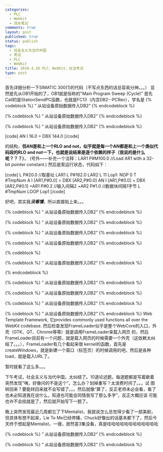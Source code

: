 ```yaml
--- 
categories: 
  - PLC
  - Webkit
  - 流水笔记
comments: true
layout: post
published: true
status: publish
tags: 
  - 社会主义与当代中国
  - 考试
  - PLC
  - WebKit
title: 2010.4.26 PLC、WebKit、社当考试
type: post
---
```

首先详细分析一下SIMATIC 300(1)的代码（不写点东西的话总容易分神。。。）
显然是先从OB1开始的了，OB1就是俗称的"Main Program Sweep (Cycle)"
首先Call的是StationSendPC函数，也就是FC13（内含DB2--PCRev），学名是
{% codeblock %}
” 从站设备原始数据传入DB2“
{% endcodeblock %}


{% codeblock %}
” 从站设备原始数据传入DB2“
{% endcodeblock %}



{% codeblock %}
” 从站设备原始数据传入DB2“
{% endcodeblock %}


[code]
AN I 16.0
= DBX 144.0
[/code]

的结构，<strong>但AN是和上一个RLO and not，似乎就是每一个AN都是和上一个类似代码段的RLO and not一下，也就是说结果是逐个依赖的样子（我说的是什么呢？？？）</strong>。
(号外——补充一个注释：LAR1 P#M100.0 //Load AR1 with a 32-bit pointer constant.)
然后是泵运行状态，代码如下：

[code]
L P#20.0 //取基址
LAR1
L P#162.0
LAR2
L 11
Lop1: NOP 0
T #TmpNum
A I [AR1,P#0.0]
= DBX [AR2,P#0.0]
AN I [AR1,P#0.0]
= DBX [AR2,P#0.1]
+AR1 P#0.2 //输入间隔2
+AR2 P#1.0 //数据块间隔1字节
L #TmpNum
LOOP Lop1
[/code]

好吧，其实我<em><strong>没看懂</strong></em>，所以直接贴上来。。。




{% codeblock %}
” 从站设备原始数据传入DB2“
{% endcodeblock %}

{% codeblock %}
” 从站设备原始数据传入DB2“
{% endcodeblock %}

{% codeblock %}
” 从站设备原始数据传入DB2“
{% endcodeblock %}

{% codeblock %}
” 从站设备原始数据传入DB2“
{% endcodeblock %}


{% codeblock %}

{% codeblock %}
” 从站设备原始数据传入DB2“
{% endcodeblock %}

{% endcodeblock %}


{% codeblock %}
” 从站设备原始数据传入DB2“
{% endcodeblock %}



{% codeblock %}
” 从站设备原始数据传入DB2“
{% endcodeblock %}



{% codeblock %}
” 从站设备原始数据传入DB2“
{% endcodeblock %}



{% codeblock %}
” 从站设备原始数据传入DB2“
{% endcodeblock %}
Web Template Framework, 它provides commonly used functions all over the WebKit codebase.
然后检查发现FrameLoader似乎是整个WebCore的入口，外壳（GTK、QT、Chrome等等）就是调用FrameLoader来载入网页 的，然后FrameLoader目前有一个问题，就是载入网页的时候需要一个外壳（这依赖太纠结了。。。），FrameLoader有几个看起来很 kernel的函数，首先是createWindows，就是新建一个窗口（标签页）的时候调用的吧。然后是各种load，就是载入URL了。

暂时就看了这么多。。。

下午考试，社会主义与当代中国，太纠结了。10道论述题，每道题都是写着歇着突然发现“咦，好像问的不是这个”，怎么办？划掉重写？太浪费时间了。。。试 图转回来？要能转回来就不会写错了。。。然后就像“算了，反正老师未必会看，看了也未必知道我在说什么，知道也可能会同情我写了那么多字”，反正大概应该 可能也许不会挂就是了，然后就开始写下一题了。

晚上突然发现最近几周都忘了下Mentalist，我就说怎么总觉得少看了一部美剧，但具体有想不起来，Lie To Me已经停播，Chuck好像出的话基本都下了，然后今天终于想起是Mentalist，一搜，居然差3集没看，真是哇哈哈哈哈哈哈哈哈哈哈哈


{% codeblock %}
” 从站设备原始数据传入DB2“
{% endcodeblock %}



{% codeblock %}
” 从站设备原始数据传入DB2“
{% endcodeblock %}
